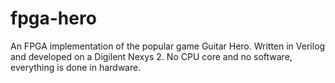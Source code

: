 fpga-hero
=========

An FPGA implementation of the popular game Guitar Hero. Written in Verilog and developed on a Digilent Nexys 2. No CPU core and no software, everything is done in hardware.
